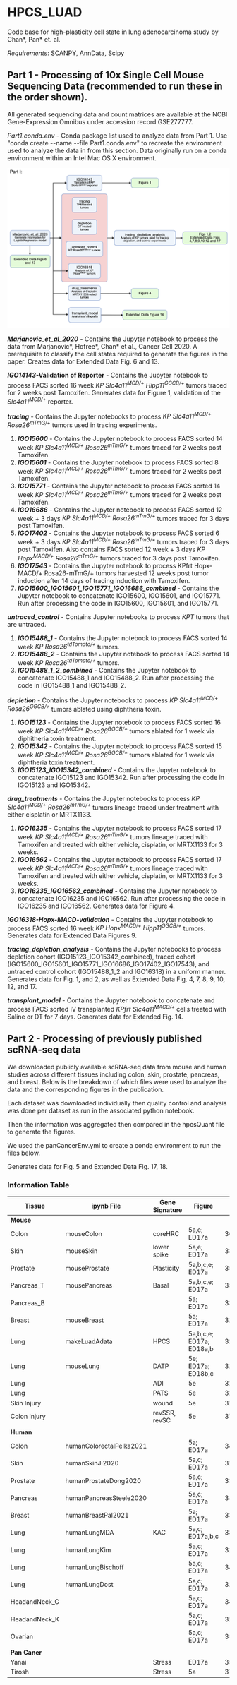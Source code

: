# HPCS_LUAD
Code base for high-plasticity cell state in lung adenocarcinoma study by Chan*, Pan* et. al. 

_Requirements_: SCANPY, AnnData, Scipy

## Part 1 - Processing of 10x Single Cell Mouse Sequencing Data (recommended to run these in the order shown).

All generated sequencing data and count matrices are available at the NCBI Gene-Expression Omnibus under accession record GSE277777.

_Part1.conda.env_ - Conda package list used to analyze data from Part 1. Use "conda create --name <env> --file Part1.conda.env" to recreate the environment used to analyze the data in from this section.  Data originally run on a conda environment within an Intel Mac OS X environment.

![Part I Summary Image](Part1_Overview.png)

**_Marjanovic\_et\_al\_2020_** - Contains the Jupyter notebook to process the data from Marjanovic*, Hofree*, Chan* et al., Cancer Cell 2020. A prerequisite to classify the cell states required to generate the figures in the paper. Creates data for Extended Data Fig. 6 and 13.

**_IGO14143_-Validation of Reporter** - Contains the Jupyter notebook to process FACS sorted 16 week _KP Slc4a11<sup>MCD/+</sup> Hipp11<sup>GGCB/+<sup>_ tumors traced for 2 weeks post Tamoxifen. Generates data for Figure 1, validation of the _Slc4a11<sup>MCD/+</sup>_ reporter.  

**_tracing_** - Contains the Jupyter notebooks to process _KP Slc4a11<sup>MCD/+</sup> Rosa26<sup>mTmG/+</sup>_ tumors used in tracing experiments.  
   1. **_IGO15600_** - Contains the Jupyter notebook to process FACS sorted 14 week _KP Slc4a11<sup>MCD/+</sup> Rosa26<sup>mTmG/+</sup>_ tumors traced for 2 weeks post Tamoxifen.  
   2. **_IGO15601_** - Contains the Jupyter notebook to process FACS sorted 8 week _KP Slc4a11<sup>MCD/+</sup> Rosa26<sup>mTmG/+</sup>_ tumors traced for 2 weeks post Tamoxifen.  
   3. **_IGO15771_** - Contains the Jupyter notebook to process FACS sorted 14 week _KP Slc4a11<sup>MCD/+</sup> Rosa26<sup>mTmG/+</sup>_ tumors traced for 2 weeks post Tamoxifen.  
   4. **_IGO16686_** - Contains the Jupyter notebook to process FACS sorted 12 week + 3 days _KP Slc4a11<sup>MCD/+</sup> Rosa26<sup>mTmG/+</sup>_ tumors traced for 3 days post Tamoxifen.
   5. **_IGO17402_** - Contains the Jupyter notebook to process FACS sorted 6 week + 3 days _KP Slc4a11<sup>MCD/+</sup> Rosa26<sup>mTmG/+</sup>_ tumors traced for 3 days post Tamoxifen.  Also contains FACS sorted 12 week + 3 days _KP Hopx<sup>MACD/+</sup> Rosa26<sup>mTmG/+</sup>_ tumors traced for 3 days post Tamoxifen.
   6. **_IGO17543_** - Contains the Jupyter notebook to process KPfrt Hopx-MACD/+ Rosa26-mTmG/+ tumors harvested 12 weeks post tumor induction after 14 days of tracing induction with Tamoxifen.
   7. **_IGO15600\_IGO15601\_IGO15771\_IGO16686\_combined_** - Contains the Jupyter notebook to concatenate IGO15600, IGO15601, and IGO15771. Run after processing the code in IGO15600, IGO15601, and IGO15771.

**_untraced_control_** - Contains Jupyter notebooks to process _KPT_ tumors that are untraced.  
  1. **_IGO15488\_1_** - Contains the Jupyter notebook to process FACS sorted 14 week _KP Rosa26<sup>tdTomato/+</sup>_ tumors.  
  2. **_IGO15488\_2_** - Contains the Jupyter notebook to process FACS sorted 14 week _KP Rosa26<sup>tdTomato/+</sup>_ tumors.  
  3. **_IGO15488\_1\_2\_combined_** - Contains the Jupyter notebook to concatenate IGO15488\_1 and IGO15488\_2. Run after processing the code in IGO15488\_1 and IGO15488\_2.  
 
**_depletion_** - Contains the Jupyter notebooks to process _KP Slc4a11<sup>MCD/+</sup> Rosa26<sup>GGCB/+</sup>_ tumors ablated using diphtheria toxin.  
   1. **_IGO15123_** - Contains the Jupyter notebook to process FACS sorted 16 week _KP Slc4a11<sup>MCD/+</sup> Rosa26<sup>GGCB/+</sup>_ tumors ablated for 1 week via diphitheria toxin treatment.  
   2. **_IGO15342_** - Contains the Jupyter notebook to process FACS sorted 15 week _KP Slc4a11<sup>MCD/+</sup> Rosa26<sup>GGCB/+</sup>_ tumors ablated for 1 week via diphtheria toxin treatment.  
   3. **_IGO15123\_IGO15342\_combined_** - Contains the Jupyter notebook to concatenate IGO15123 and IGO15342. Run after processing the code in IGO15123 and IGO15342.

**_drug_treatments_** - Contains the Jupyter notebooks to process _KP Slc4a11<sup>MCD/+</sup> Rosa26<sup>mTmG/+</sup>_ tumors lineage traced under treatment with either cisplatin or MRTX1133.  
   1. **_IGO16235_** - Contains the Jupyter notebook to process FACS sorted 17 week _KP Slc4a11<sup>MCD/+</sup> Rosa26<sup>mTmG/+</sup>_ tumors lineage traced with Tamoxifen and treated with either vehicle, cisplatin, or MRTX1133 for 3 weeks.
   2. **_IGO16562_** - Contains the Jupyter notebook to process FACS sorted 17 week _KP Slc4a11<sup>MCD/+</sup> Rosa26<sup>mTmG/+</sup>_ tumors lineage traced with Tamoxifen and treated with either vehicle, cisplatin, or MRTX1133 for 3 weeks.
   3. **_IGO16235\_IGO16562\_combined_** - Contains the Jupyter notebook to concatenate IGO16235 and IGO16562. Run after processing the code in IGO16235 and IGO16562. Generates data for Figure 4.

**_IGO16318-Hopx-MACD-validation_** - Contains the Jupyter notebook to process FACS sorted 16 week _KP Hopx<sup>MACD/+</sup> Hipp11<sup>GGCB/+</sup>_ tumors. Generates data for Extended Data Figures 9.  

**_tracing\_depletion\_analysis_** - Contains the Jupyter notebooks to process depletion cohort (IGO15123\_IGO15342\_combined), traced cohort (IGO15600\_IGO15601\_IGO15771\_IGO16686\_IGO17402\_IGO17543), and untraced control cohort (IGO15488_1_2 and IGO16318) in a uniform manner. Generates data for Fig. 1, and 2, as well as Extended Data Fig. 4, 7, 8, 9, 10, 12, and 17.

**_transplant\_model_** - Contains the Jupyter notebook to concatenate and process FACS sorted IV transplanted _KPfrt Slc4a11<sup>MACD/+</sup>_ cells treated with Saline or DT for 7 days. Generates data for Extended Fig. 14.

## Part 2 - Processing of previously published scRNA-seq data

We downloaded publicly available scRNA-seq data from mouse and human studies across different tissues including colon, skin, prostate, pancreas, and breast. Below is the breakdown of which files were used to analyze the data and the corresponding figures in the publication.

Each dataset was downloaded individually then quality control and analysis was done per dataset as run in the associated python notebook. 

Then the information was aggregated then compared in the hpcsQuant file to generate the figures.

We used the panCancerEnv.yml to create a conda environment to run the files below.

Generates data for Fig. 5 and Extended Data Fig. 17, 18.

### Information Table

| Tissue        | ipynb File                | Gene Signature| Figure                   | PMID     |
|---------------|---------------------------|---------------|--------------------------|----------|
| **Mouse**     |                           |               |                          |          |
| Colon         | mouseColon                | coreHRC       | 5a,e; ED17a              | 36352230 |
| Skin          | mouseSkin                 | lower spike   | 5a,e; ED17a              | 38815020 |
| Prostate      | mouseProstate             | Plasticity    | 5a,b,c,e; ED17a          | 35981096 |
| Pancreas_T    | mousePancreas             | Basal         | 5a,b,c,e; ED17a          | 35952360 |
| Pancreas_B    |                           |               | 5a; ED17a                | 33536616 | 
| Breast        | mouseBreast               |               | 5a; ED17a                | 32840210 |
| Lung          | makeLuadAdata             | HPCS          | 5a,b,c,e; ED17a; ED18a,b | 32707077 |
| Lung          | mouseLung                 | DATP          | 5e; ED17a; ED18b,c       | 32750316 |
| Lung          |                           | ADI           | 5e                       | 32678092 |
| Lung          |                           | PATS          | 5e                       | 32661339 |
| Skin Injury   |                           | wound         | 5e                       | 32187560 | 
| Colon Injury  |                           | revSSR, revSC | 5e                       | 37162959 | 
|               |                           |               |                          |          |
| **Human**     |                           |               |                          |          |
| Colon         | humanColorectalPelka2021  |               | 5a; ED17a                | 34450029 |
| Skin          | humanSkinJi2020           |               | 5a,c; ED17a              | 32579974 |
| Prostate      | humanProstateDong2020     |               | 5a,c; ED17a              | 33328604 |
| Pancreas      | humanPancreasSteele2020   |               | 5a,c; ED17a              | 34296197 |
| Breast        | humanBreastPal2021        |               | 5a; ED17a                | 33950524 |
| Lung          | humanLungMDA              | KAC           | 5a,c; ED17a,b,c          | 38418883 |
| Lung          | humanLungKim              |               | 5a,c; ED17a              | 32385277 |
| Lung          | humanLungBischoff         |               | 5a,c; ED17a              | 34663877 |
| Lung          | humanLungDost             |               | 5a,c; ED17a              | 32891189 |
| HeadandNeck_C |                           |               | 5a,c; ED17a              | 34921143 |
| HeadandNeck_K |                           |               | 5a,c; ED17a              | 32686767 |
| Ovarian       |                           |               | 5a,c; ED17a              | 35196078 |
|               |                           |               |                          |          |
| **Pan Caner** |                           |               |                          |          |
| Yanai         |                           | Stress        | ED17a                    | 35931863 |
| Tirosh        |                           | Stress        | 5a                       | 37258682 |



